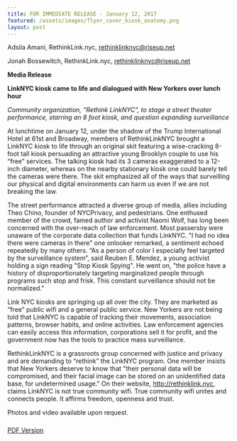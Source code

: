 ```yaml
---
title: FOR IMMEDIATE RELEASE - January 12, 2017
featured: /assets/images/flyer_cover_kiosk_anatomy.png
layout: post
---
```

Adsila Amani, RethinkLink.nyc, rethinklinknyc@riseup.net

Jonah Bossewitch, RethinkLink.nyc, rethinklinknyc@riseup.net

**Media Release**

**LinkNYC kiosk came to life and dialogued with New Yorkers over lunch hour**

*Community organization, “Rethink LinkNYC”, to stage a street theater performance, starring an 8 foot kiosk, and
question expanding surveillance*

At lunchtime on January 12, under the shadow of the Trump International Hotel at 61st and Broadway, members of
RethinkLinkNYC brought a LinkNYC kiosk to life through an original skit featuring a wise-cracking 8-foot tall
kiosk persuading an attractive young Brooklyn couple to use his “free” services. The talking kiosk had its 3 cameras
exaggerated to a 12-inch diameter, whereas on the nearby stationary kiosk one could barely tell the cameras were
there. The skit emphasized all of the ways that surveilling our physical and digital environments can harm us even if
we are not breaking the law.

The street performance attracted a diverse group of media, allies including Theo Chino, founder of NYCPrivacy,
and pedestrians. One enthused member of the crowd, famed author and activist Naomi Wolf, has long been
concerned with the over-reach of law enforcement. Most passersby were unaware of the corporate data collection
that funds LinkNYC. "I had no idea there were cameras in there" one onlooker remarked, a sentiment echoed
repeatedly by many others. “As a person of color I especially feel targeted by the surveillance system”, said Reuben
E. Mendez, a young activist holding a sign reading "Stop Kiosk Spying". He went on, "the police have a history of
disproportionately targeting marginalized people through programs such stop and frisk. This constant surveillance
should not be normalized."

Link NYC kiosks are springing up all over the city. They are marketed as “free” public wifi and a general public
service. New Yorkers are not being told that LinkNYC is capable of tracking their movements, association patterns,
browser habits, and online activities. Law enforcement agencies can easily access this information, corporations sell
it for profit, and the government now has the tools to practice mass surveillance.

RethinkLinkNYC is a grassroots group concerned with justice and privacy and are demanding to “rethink” the
LinkNYC program. One member insists that New Yorkers deserve to know that "their personal data will be
compromised, and their facial image can be stored on an unidentified data base, for undetermined usage." On their
website, http://rethinklink.nyc, claims LinkNYC is not true community wifi. True community wifi unites and
connects people. It affirms freedom, openness and trust.

Photos and video available upon request.

###

[PDF Version](http://rethinklink.nyc/assets/images/RethinkLinkNYC_Press%20Release_01122017.pdf)
